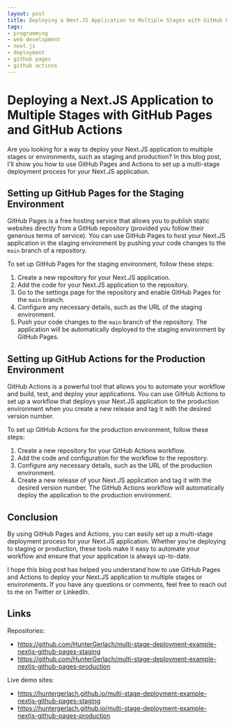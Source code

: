 ```yaml
---
layout: post
title: Deploying a Next.JS Application to Multiple Stages with GitHub Pages and GitHub Actions
tags:
- programming
- web development
- next.js
- deployment
- github pages
- github actions
---
```

# Deploying a Next.JS Application to Multiple Stages with GitHub Pages and GitHub Actions

Are you looking for a way to deploy your Next.JS application to multiple stages or environments, such as staging and production? In this blog post, I'll show you how to use GitHub Pages and Actions to set up a multi-stage deployment process for your Next.JS application.

## Setting up GitHub Pages for the Staging Environment

GitHub Pages is a free hosting service that allows you to publish static websites directly from a GitHub repository (provided you follow their generous terms of service). You can use GitHub Pages to host your Next.JS application in the staging environment by pushing your code changes to the `main` branch of a repository.

To set up GitHub Pages for the staging environment, follow these steps:

1. Create a new repository for your Next.JS application.
2. Add the code for your Next.JS application to the repository.
3. Go to the settings page for the repository and enable GitHub Pages for the `main` branch.
4. Configure any necessary details, such as the URL of the staging environment.
5. Push your code changes to the `main` branch of the repository. The application will be automatically deployed to the staging environment by GitHub Pages.

## Setting up GitHub Actions for the Production Environment

GitHub Actions is a powerful tool that allows you to automate your workflow and build, test, and deploy your applications. You can use GitHub Actions to set up a workflow that deploys your Next.JS application to the production environment when you create a new release and tag it with the desired version number.

To set up GitHub Actions for the production environment, follow these steps:

1. Create a new repository for your GitHub Actions workflow.
2. Add the code and configuration for the workflow to the repository.
3. Configure any necessary details, such as the URL of the production environment.
4. Create a new release of your Next.JS application and tag it with the desired version number. The GitHub Actions workflow will automatically deploy the application to the production environment.

## Conclusion

By using GitHub Pages and Actions, you can easily set up a multi-stage deployment process for your Next.JS application. Whether you're deploying to staging or production, these tools make it easy to automate your workflow and ensure that your application is always up-to-date.

I hope this blog post has helped you understand how to use GitHub Pages and Actions to deploy your Next.JS application to multiple stages or environments. If you have any questions or comments, feel free to reach out to me on Twitter or LinkedIn. 

## Links

Repositories:

- <https://github.com/HunterGerlach/multi-stage-deployment-example-nextjs-github-pages-staging>
- <https://github.com/HunterGerlach/multi-stage-deployment-example-nextjs-github-pages-production>

Live demo sites:

- <https://huntergerlach.github.io/multi-stage-deployment-example-nextjs-github-pages-staging>
- <https://huntergerlach.github.io/multi-stage-deployment-example-nextjs-github-pages-production>
